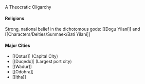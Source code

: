 A Theocratic Oligarchy  

#### Religions
Strong, national belief in the dichotomous gods: [[Dogu Yilani]] and [[Characters/Deities/Sunmaek/Bati Yilani]]


#### Major Cities
- [[Qotus]] (Capital City)
- [[Duqedo]] (Largest port city)
- [[Wadur]]
- [[Odohra]]
- [[Itha]]
